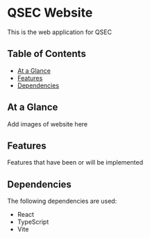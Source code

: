 # QSEC Website
This is the web application for QSEC

## Table of Contents
- [At a Glance](#at-a-glance)
- [Features](#features)
- [Dependencies](#dependencies)

## At a Glance
Add images of website here

## Features
Features that have been or will be implemented

## Dependencies 
The following dependencies are used:
- React
- TypeScript
- Vite
